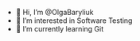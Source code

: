 - 👋 Hi, I’m @OlgaBaryliuk
- 👀 I’m interested in Software Testing
- 🌱 I’m currently learning Git
<!---
OlgaBaryliuk/OlgaBaryliuk is a ✨ special ✨ repository because its `README.md` (this file) appears on your GitHub profile.
You can click the Preview link to take a look at your changes.
--->
